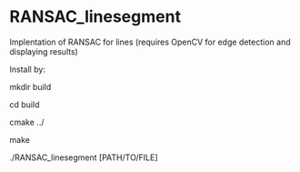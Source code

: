 # RANSAC_linesegment
Implentation of RANSAC for lines (requires OpenCV for edge detection and displaying results)

Install by: 

mkdir build 

cd build

cmake ../

make

./RANSAC_linesegment  [PATH/TO/FILE] 

